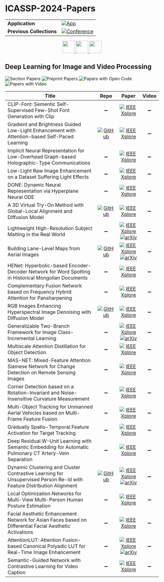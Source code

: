 # ICASSP-2024-Papers

<table>
    <tr>
        <td><strong>Application</strong></td>
        <td>
            <a href="https://huggingface.co/spaces/DmitryRyumin/NewEraAI-Papers" style="float:left;">
                <img src="https://img.shields.io/badge/🤗-NewEraAI--Papers-FFD21F.svg" alt="App" />
            </a>
        </td>
    </tr>
    <tr>
        <td><strong>Previous Collections</strong></td>
        <td>
            <a href="https://github.com/DmitryRyumin/ICASSP-2023-24-Papers/blob/main/README_2023.md">
                <img src="http://img.shields.io/badge/ICASSP-2023-0073AE.svg" alt="Conference">
            </a>
        </td>
    </tr>
</table>

<div align="center">
    <a href="https://github.com/DmitryRyumin/ICASSP-2023-24-Papers/blob/main/sections/2024/main/SLP-L14.md">
        <img src="https://cdn.jsdelivr.net/gh/DmitryRyumin/NewEraAI-Papers@main/images/left.svg" width="40" alt="" />
    </a>
    <a href="https://github.com/DmitryRyumin/ICASSP-2023-24-Papers/">
        <img src="https://cdn.jsdelivr.net/gh/DmitryRyumin/NewEraAI-Papers@main/images/home.svg" width="40" alt="" />
    </a>
    <a href="https://github.com/DmitryRyumin/ICASSP-2023-24-Papers/blob/main/sections/2024/main/IVMSP-P4.md">
        <img src="https://cdn.jsdelivr.net/gh/DmitryRyumin/NewEraAI-Papers@main/images/right.svg" width="40" alt="" />
    </a>
</div>

## Deep Learning for Image and Video Processing

![Section Papers](https://img.shields.io/badge/Section%20Papers-23-42BA16) ![Preprint Papers](https://img.shields.io/badge/Preprint%20Papers-5-b31b1b) ![Papers with Open Code](https://img.shields.io/badge/Papers%20with%20Open%20Code-5-1D7FBF) ![Papers with Video](https://img.shields.io/badge/Papers%20with%20Video-0-FF0000)

| **Title** | **Repo** | **Paper** | **Video** |
|-----------|:--------:|:---------:|:---------:|
| CLIP-Font: Sementic Self-Supervised Few-Shot Font Generation with Clip | :heavy_minus_sign: | [![IEEE Xplore](https://img.shields.io/badge/IEEE-10447490-E4A42C.svg)](https://ieeexplore.ieee.org/document/10447490) | :heavy_minus_sign: |
| Gradient and Brightness Guided Low-Light Enhancement with Attention-based Self-Paced Learning | [![GitHub](https://img.shields.io/github/stars/MSL502/GBASPL?style=flat)](https://github.com/MSL502/GBASPL) | [![IEEE Xplore](https://img.shields.io/badge/IEEE-10448307-E4A42C.svg)](https://ieeexplore.ieee.org/document/10448307) | :heavy_minus_sign: |
| Implicit Neural Representation for Low-Overhead Graph-based Holographic-Type Communications | :heavy_minus_sign: | [![IEEE Xplore](https://img.shields.io/badge/IEEE-10445857-E4A42C.svg)](https://ieeexplore.ieee.org/document/10445857) | :heavy_minus_sign: |
| Low-Light Raw Image Enhancement on a Dataset Suffering Light Effects | :heavy_minus_sign: | [![IEEE Xplore](https://img.shields.io/badge/IEEE-10447333-E4A42C.svg)](https://ieeexplore.ieee.org/document/10447333) | :heavy_minus_sign: |
| DONE: Dynamic Neural Representation via Hyperplane Neural ODE | :heavy_minus_sign: | [![IEEE Xplore](https://img.shields.io/badge/IEEE-10446247-E4A42C.svg)](https://ieeexplore.ieee.org/document/10446247) | :heavy_minus_sign: |
| A 3D Virtual Try-On Method with Global-Local Alignment and Diffusion Model | [![GitHub](https://img.shields.io/github/stars/Breaveh/VTON-GD?style=flat)](https://github.com/Breaveh/VTON-GD) | [![IEEE Xplore](https://img.shields.io/badge/IEEE-10447311-E4A42C.svg)](https://ieeexplore.ieee.org/document/10447311) | :heavy_minus_sign: |
| Lightweight High-Resolution Subject Matting in the Real World | :heavy_minus_sign: | [![IEEE Xplore](https://img.shields.io/badge/IEEE-10446680-E4A42C.svg)](https://ieeexplore.ieee.org/document/10446680) <br /> [![arXiv](https://img.shields.io/badge/arXiv-2312.07100-b31b1b.svg)](https://arxiv.org/abs/2312.07100) | :heavy_minus_sign: |
| Building Lane-Level Maps from Aerial Images | [![GitHub](https://img.shields.io/github/stars/Jiawei-Yao0812/AerialLaneNet?style=flat)](https://github.com/Jiawei-Yao0812/AerialLaneNet) | [![IEEE Xplore](https://img.shields.io/badge/IEEE-10447410-E4A42C.svg)](https://ieeexplore.ieee.org/document/10447410) <br /> [![arXiv](https://img.shields.io/badge/arXiv-2312.13449-b31b1b.svg)](https://arxiv.org/abs/2312.13449) | :heavy_minus_sign: |
| HENet: Hyperbolic-based Encoder-Decoder Network for Word Spotting in Historical Mongolian Documents | :heavy_minus_sign: | [![IEEE Xplore](https://img.shields.io/badge/IEEE-10446514-E4A42C.svg)](https://ieeexplore.ieee.org/document/10446514) | :heavy_minus_sign: |
| Complementary Fusion Network based on Frequency Hybrid Attention for Pansharpening | :heavy_minus_sign: | [![IEEE Xplore](https://img.shields.io/badge/IEEE-10446416-E4A42C.svg)](https://ieeexplore.ieee.org/document/10446416) | :heavy_minus_sign: |
| RGB Images Enhancing Hyperspectral Image Denoising with Diffusion Model | [![GitHub](https://img.shields.io/github/stars/Dmsw/RGB-IMAGES-ENHANCING-HYPERSPECTRAL-IMAGE-DENOISING-WITH-DIFFUSION-MODEL?style=flat)](https://github.com/Dmsw/RGB-IMAGES-ENHANCING-HYPERSPECTRAL-IMAGE-DENOISING-WITH-DIFFUSION-MODEL) | [![IEEE Xplore](https://img.shields.io/badge/IEEE-10448364-E4A42C.svg)](https://ieeexplore.ieee.org/document/10448364) | :heavy_minus_sign: |
| Generalizable Two-Branch Framework for Image Class-Incremental Learning | :heavy_minus_sign: | [![IEEE Xplore](https://img.shields.io/badge/IEEE-10447078-E4A42C.svg)](https://ieeexplore.ieee.org/document/10447078) <br /> [![arXiv](https://img.shields.io/badge/arXiv-2402.18086-b31b1b.svg)](https://arxiv.org/abs/2402.18086) | :heavy_minus_sign: |
| Multiscale Attention Distillation for Object Detection | :heavy_minus_sign: | [![IEEE Xplore](https://img.shields.io/badge/IEEE-10447943-E4A42C.svg)](https://ieeexplore.ieee.org/document/10447943) | :heavy_minus_sign: |
| MAS-NET: Mixed-Feature Attention Siamese Network for Change Detection on Remote Sensing Images | :heavy_minus_sign: | [![IEEE Xplore](https://img.shields.io/badge/IEEE-10446328-E4A42C.svg)](https://ieeexplore.ieee.org/document/10446328) | :heavy_minus_sign: |
| Corner Detection based on a Rotation-Invariant and Noise-Insensitive Curvature Measurement | :heavy_minus_sign: | [![IEEE Xplore](https://img.shields.io/badge/IEEE-10445964-E4A42C.svg)](https://ieeexplore.ieee.org/document/10445964) | :heavy_minus_sign: |
| Multi-Object Tracking for Unmanned Aerial Vehicles based on Multi-Frame Feature Fusion | :heavy_minus_sign: | [![IEEE Xplore](https://img.shields.io/badge/IEEE-10447050-E4A42C.svg)](https://ieeexplore.ieee.org/document/10447050) | :heavy_minus_sign: |
| Gradually Spatio-Temporal Feature Activation for Target Tracking | :heavy_minus_sign: | [![IEEE Xplore](https://img.shields.io/badge/IEEE-10447555-E4A42C.svg)](https://ieeexplore.ieee.org/document/10447555) | :heavy_minus_sign: |
| Deep Residual W-Unit Learning with Semantic Embedding for Automatic Pulmonary CT Artery-Vein Separation | :heavy_minus_sign: | [![IEEE Xplore](https://img.shields.io/badge/IEEE-10448498-E4A42C.svg)](https://ieeexplore.ieee.org/document/10448498) | :heavy_minus_sign: |
| Dynamic Clustering and Cluster Contrastive Learning for Unsupervised Person Re-Id with Feature Distribution Alignment | [![GitHub](https://img.shields.io/github/stars/theziqi/DCCC?style=flat)](https://github.com/theziqi/DCCC) | [![IEEE Xplore](https://img.shields.io/badge/IEEE-10447711-E4A42C.svg)](https://ieeexplore.ieee.org/document/10447711) <br /> [![arXiv](https://img.shields.io/badge/arXiv-2303.06810-b31b1b.svg)](https://arxiv.org/abs/2303.06810) | :heavy_minus_sign: |
| Local Optimization Networks for Multi-View Multi-Person Human Posture Estimation | :heavy_minus_sign: | [![IEEE Xplore](https://img.shields.io/badge/IEEE-10445922-E4A42C.svg)](https://ieeexplore.ieee.org/document/10445922) | :heavy_minus_sign: |
| Facial Aesthetic Enhancement Network for Asian Faces based on Differential Facial Aesthetic Activations | :heavy_minus_sign: | [![IEEE Xplore](https://img.shields.io/badge/IEEE-10447427-E4A42C.svg)](https://ieeexplore.ieee.org/document/10447427) | :heavy_minus_sign: |
| AttentionLUT: Attention Fusion-based Canonical Polyadic LUT for Real-Time Image Enhancement | :heavy_minus_sign: | [![IEEE Xplore](https://img.shields.io/badge/IEEE-10445905-E4A42C.svg)](https://ieeexplore.ieee.org/document/10445905) <br /> [![arXiv](https://img.shields.io/badge/arXiv-2401.01569-b31b1b.svg)](https://arxiv.org/abs/2401.01569) | :heavy_minus_sign: |
| Semantic-Guided Network with Contrastive Learning for Video Caption | :heavy_minus_sign: | [![IEEE Xplore](https://img.shields.io/badge/IEEE-10447433-E4A42C.svg)](https://ieeexplore.ieee.org/document/10447433) | :heavy_minus_sign: |
